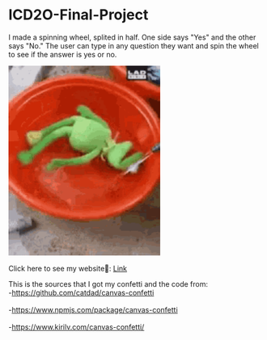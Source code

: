 # ICD2O-Final-Project

I made a spinning wheel, splited in half. One side says "Yes" and the other says "No." The user can type in any question they want and spin the wheel to see if the answer is yes or no.

<img src="./image/kermit-spinning.gif" alt="spinning-image" width="300" />

Click here to see my website🥰: [Link](https://mths-icd2o-1-2024.github.io/ICD2O-Final-Project-adrina.peighambarzadeh/) 

This is the sources that I got my confetti and the code from: 
<br/>-https://github.com/catdad/canvas-confetti  
<br/>-https://www.npmjs.com/package/canvas-confetti  
<br/>-https://www.kirilv.com/canvas-confetti/
